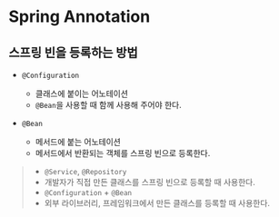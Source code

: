 # Spring Annotation

## 스프링 빈을 등록하는 방법

- `@Configuration`
    - 클래스에 붙이는 어노테이션
    - `@Bean`을 사용할 때 함께 사용해 주어야 한다.

- `@Bean`
    - 메서드에 붙는 어노테이션
    - 메서드에서 반환되는 객체를 스프링 빈으로 등록한다.

>- `@Service`, `@Repository`
>  - 개발자가 직접 만든 클래스를 스프링 빈으로 등록할 때 사용한다.
>- `@Configuration` + `@Bean`
>  - 외부 라이브러리, 프레임워크에서 만든 클래스를 등록할 때 사용한다.
